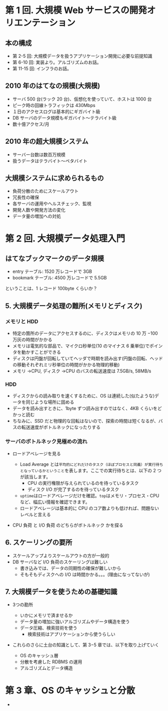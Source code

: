 # 第 1 回. 大規模 Web サービスの開発オリエンテーション

## 本の構成

- 第 2-5 回: 大規模データを扱うアプリケーション開発に必要な前提知識
- 第 6-10 回: 実装より。アルゴリズムのお話。
- 第 11-15 回: インフラのお話。

## 2010 年のはてなの規模(大規模)

- サーバ 500 台(ラック 20 台)、仮想化を使っていて、ホストは 1000 台
- ピーク時の回線トラフィックは 430Mbps
- １日のアクセスログは基本的にギガバイト級
- DB サーバのデータ規模もギガバイト〜テラバイト級
- 数十億アクセス/月

## 2010 年の超大規模システム

- サーバー台数は数百万規模
- 扱うデータはテラバイト〜ペタバイト

## 大規模システムに求められるもの

- 負荷分散のためにスケールアウト
- 冗長性の確保
- 各サーバの運用やヘルスチェック、監視
- 開発人数や開発方法の変化
- データ量の増加への対処

# 第 2 回. 大規模データ処理入門

## はてなブックマークのデータ規模

- entry テーブル: 1520 万レコードで 3GB
- bookmark テーブル: 4500 万レコードで 5.5GB

ということは、1 レコード 100byte くらいか？

## 5. 大規模データ処理の難所(メモリとディスク)

### メモリと HDD

- 特定の箇所のデータにアクセスするのに、ディスクはメモリの 10 万 −100 万灰の時間がかかる
- メモリは電気的な部品で、マイクロ秒単位(10 のマイナス 6 乗単位)でポインタを動かすことができる
- ディスクは円盤が回転していてヘッダで時期を読み出す(円盤の回転、ヘッドの移動それぞれミリ秒単位の時間がかかる物理的移動)
- メモリ →CPU, ディスク →CPU のバスの転送速度は 7.5GB/s, 58MB/s

### HDD

- ディスクからの読み取りを速くするために、OS は連続した(似たような)データを同じような場所に固める
- データを読み出すときに、1byte ずつ読み出すのではなく、4KB くらいをどかっと読む
- ちなみに、SSD だと物理的な回転はないので、探索の時間は短くなるが、バスの転送速度がボトルネックになったりする

### サーバのボトルネック見極めの流れ

- ロードアベレージを見る

  - Load Average とは`平均的にどれだけのタスク（ほぼプロセスと同義）が実行待ちとなっているかということ`を表します。ここでの実行待ちとは、以下の 2 つが該当します。
    - CPU の実行権限が与えられているのを待っているタスク
    - ディスク I/O が完了するのを待っているタスク
  - `uptime`はロードアベレージだけを確認。`top`はメモリ・プロセス・CPU など、幅広い情報を確認できます。
  - ロードアベレージは基本的に CPU のコア数よりも低ければ、問題ないレベルと言える

- CPU 負荷 と I/O 負荷 のどちらがボトルネック かを探る

## 6. スケーリングの要所

- スケールアップよりスケールアウトの方が一般的
- DB サーバなど I/O 負荷のスケーリングは難しい
  - 書き込みでは、データの同期性の確保が難しいから
  - そもそもディスクへの I/O は時間かかる。。。(理由になってないが)

## 7. 大規模データを使うための基礎知識

- 3つの勘所

  - いかにメモリで済ませるか
  - データ量の増加に強いアルゴリズムやデータ構造を使う
  - データ圧縮、検索技術を使う
    - 検索技術はアプリケーションから使うらしい

- これらのさらに土台の知識として、第 3−5 章では、以下を取り上げていく

  - OS のキャッシュ層
  - 分散を考慮した RDBMS の運用
  - アルゴリズムとデータ構造

# 第 3 章、OS のキャッシュと分散

-
